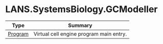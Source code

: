 ﻿
# LANS.SystemsBiology.GCModeller

|Type|Summary|
|----|-------|
|[Program](./Program.md)|Virtual cell engine program main entry.|

